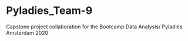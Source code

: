 # Pyladies_Team-9
Capstone project collaboration for the Bootcamp Data Analysis/ Pyladies Amsterdam 2020
